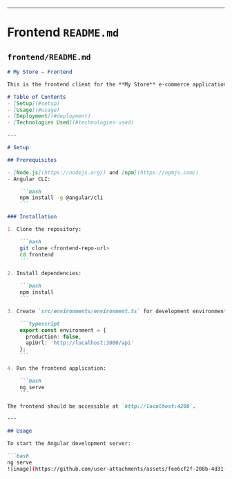 
---

# Frontend `README.md`

## `frontend/README.md`

```markdown
# My Store – Frontend

This is the frontend client for the **My Store** e-commerce application, built with **Angular** and styled using **Tailwind CSS**.

# Table of Contents
- [Setup](#setup)
- [Usage](#usage)
- [Deployment](#deployment)
- [Technologies Used](#technologies-used)

---

# Setup

## Prerequisites

- [Node.js](https://nodejs.org/) and [npm](https://npmjs.com/)
- Angular CLI:

    ```bash
    npm install -g @angular/cli
    ```

### Installation

1. Clone the repository:

    ```bash
    git clone <frontend-repo-url>
    cd frontend
    ```

2. Install dependencies:

    ```bash
    npm install
    ```

3. Create `src/environments/environment.ts` for development environment:

    ```typescript
    export const environment = {
      production: false,
      apiUrl: 'http://localhost:3000/api'
    };
    ```

4. Run the frontend application:

    ```bash
    ng serve
    ```

The frontend should be accessible at `http://localhost:4200`.

---

## Usage

To start the Angular development server:

```bash
ng serve
![image](https://github.com/user-attachments/assets/fee6cf2f-208b-4d31-9033-fb75fcaa047a)
